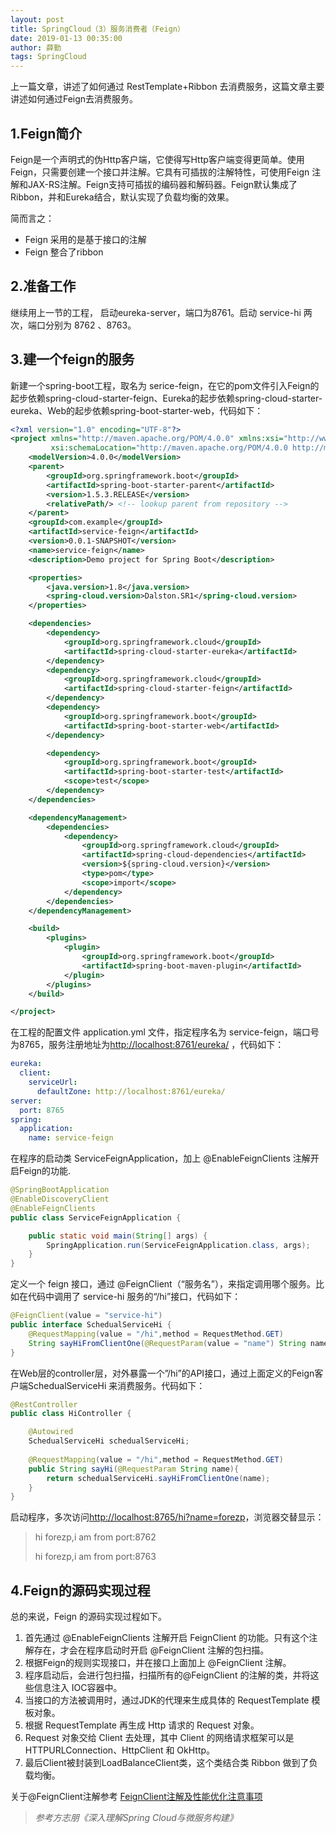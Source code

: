 ```yaml
---
layout: post
title: SpringCloud（3）服务消费者（Feign）
date: 2019-01-13 00:35:00
author: 薛勤
tags: SpringCloud
---
```

上一篇文章，讲述了如何通过 RestTemplate+Ribbon 去消费服务，这篇文章主要讲述如何通过Feign去消费服务。

## 1.Feign简介

Feign是一个声明式的伪Http客户端，它使得写Http客户端变得更简单。使用Feign，只需要创建一个接口并注解。它具有可插拔的注解特性，可使用Feign 注解和JAX-RS注解。Feign支持可插拔的编码器和解码器。Feign默认集成了Ribbon，并和Eureka结合，默认实现了负载均衡的效果。

简而言之：

- Feign 采用的是基于接口的注解
- Feign 整合了ribbon

## 2.准备工作

继续用上一节的工程， 启动eureka-server，端口为8761。启动 service-hi 两次，端口分别为 8762 、8763。

## 3.建一个feign的服务

新建一个spring-boot工程，取名为 serice-feign，在它的pom文件引入Feign的起步依赖spring-cloud-starter-feign、Eureka的起步依赖spring-cloud-starter-eureka、Web的起步依赖spring-boot-starter-web，代码如下：

```xml
<?xml version="1.0" encoding="UTF-8"?>
<project xmlns="http://maven.apache.org/POM/4.0.0" xmlns:xsi="http://www.w3.org/2001/XMLSchema-instance"
         xsi:schemaLocation="http://maven.apache.org/POM/4.0.0 http://maven.apache.org/xsd/maven-4.0.0.xsd">
    <modelVersion>4.0.0</modelVersion>
    <parent>
        <groupId>org.springframework.boot</groupId>
        <artifactId>spring-boot-starter-parent</artifactId>
        <version>1.5.3.RELEASE</version>
        <relativePath/> <!-- lookup parent from repository -->
    </parent>
    <groupId>com.example</groupId>
    <artifactId>service-feign</artifactId>
    <version>0.0.1-SNAPSHOT</version>
    <name>service-feign</name>
    <description>Demo project for Spring Boot</description>

    <properties>
        <java.version>1.8</java.version>
        <spring-cloud.version>Dalston.SR1</spring-cloud.version>
    </properties>

    <dependencies>
        <dependency>
            <groupId>org.springframework.cloud</groupId>
            <artifactId>spring-cloud-starter-eureka</artifactId>
        </dependency>
        <dependency>
            <groupId>org.springframework.cloud</groupId>
            <artifactId>spring-cloud-starter-feign</artifactId>
        </dependency>
        <dependency>
            <groupId>org.springframework.boot</groupId>
            <artifactId>spring-boot-starter-web</artifactId>
        </dependency>

        <dependency>
            <groupId>org.springframework.boot</groupId>
            <artifactId>spring-boot-starter-test</artifactId>
            <scope>test</scope>
        </dependency>
    </dependencies>

    <dependencyManagement>
        <dependencies>
            <dependency>
                <groupId>org.springframework.cloud</groupId>
                <artifactId>spring-cloud-dependencies</artifactId>
                <version>${spring-cloud.version}</version>
                <type>pom</type>
                <scope>import</scope>
            </dependency>
        </dependencies>
    </dependencyManagement>

    <build>
        <plugins>
            <plugin>
                <groupId>org.springframework.boot</groupId>
                <artifactId>spring-boot-maven-plugin</artifactId>
            </plugin>
        </plugins>
    </build>

</project>
```

在工程的配置文件 application.yml 文件，指定程序名为 service-feign，端口号为8765，服务注册地址为<http://localhost:8761/eureka/> ，代码如下：

```yml
eureka:
  client:
    serviceUrl:
      defaultZone: http://localhost:8761/eureka/
server:
  port: 8765
spring:
  application:
    name: service-feign
```

在程序的启动类 ServiceFeignApplication，加上 @EnableFeignClients 注解开启Feign的功能.

```java
@SpringBootApplication
@EnableDiscoveryClient
@EnableFeignClients
public class ServiceFeignApplication {

    public static void main(String[] args) {
        SpringApplication.run(ServiceFeignApplication.class, args);
    }
}
```

定义一个 feign 接口，通过 @FeignClient（“服务名”），来指定调用哪个服务。比如在代码中调用了 service-hi 服务的“/hi”接口，代码如下：

```java
@FeignClient(value = "service-hi")
public interface SchedualServiceHi {
    @RequestMapping(value = "/hi",method = RequestMethod.GET)
    String sayHiFromClientOne(@RequestParam(value = "name") String name);//@RequestParam注解必须写
}
```

在Web层的controller层，对外暴露一个”/hi”的API接口，通过上面定义的Feign客户端SchedualServiceHi 来消费服务。代码如下：

```java
@RestController
public class HiController {

    @Autowired
    SchedualServiceHi schedualServiceHi;
    
    @RequestMapping(value = "/hi",method = RequestMethod.GET)
    public String sayHi(@RequestParam String name){
        return schedualServiceHi.sayHiFromClientOne(name);
    }
}
```

启动程序，多次访问<http://localhost:8765/hi?name=forezp>，浏览器交替显示：

> hi forezp,i am from port:8762
>
> hi forezp,i am from port:8763


## 4.Feign的源码实现过程

总的来说，Feign 的源码实现过程如下。

1. 首先通过 @EnableFeignClients 注解开启 FeignClient 的功能。只有这个注解存在，才会在程序启动时开启 @FeignClient 注解的包扫描。
2. 根据Feign的规则实现接口，并在接口上面加上 @FeignClient 注解。
3. 程序启动后，会进行包扫描，扫描所有的@FeignClient 的注解的类，并将这些信息注入 IOC容器中。
4. 当接口的方法被调用时，通过JDK的代理来生成具体的 RequestTemplate 模板对象。
5. 根据 RequestTemplate 再生成 Http 请求的 Request 对象。
6. Request 对象交给 Client 去处理，其中 Client 的网络请求框架可以是 HTTPURLConnection、HttpClient 和 OkHttp。
7. 最后Client被封装到LoadBalanceClient类，这个类结合类 Ribbon 做到了负载均衡。


关于@FeignClient注解参考 [FeignClient注解及性能优化注意事项](https://www.cnblogs.com/moonandstar08/p/7565442.html)

> *参考方志朋《深入理解Spring Cloud与微服务构建》*